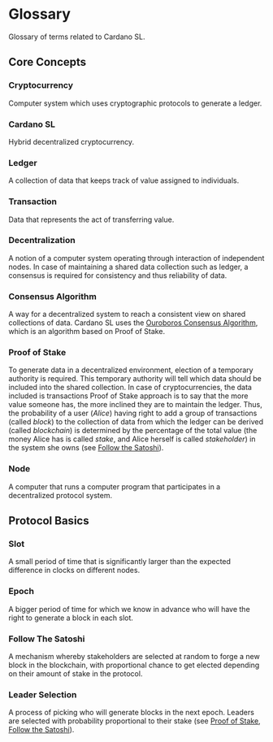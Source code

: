 # Glossary

Glossary of terms related to Cardano SL.

## Core Concepts

### Cryptocurrency

Computer system which uses cryptographic protocols to generate a ledger.

### Cardano SL

Hybrid decentralized cryptocurrency.

### Ledger

A collection of data that keeps track of value assigned to individuals.

### Transaction

Data that represents the act of transferring value.

### Decentralization

A notion of a computer system operating through interaction of independent
nodes. In case of maintaining a shared data collection such as ledger, a
consensus is required for consistency and thus reliability of data.

### Consensus Algorithm

A way for a decentralized system to reach a consistent view on shared
collections of data. Cardano SL uses the [Ouroboros Consensus
Algorithm](/cardano/proof-of-stake/), which is an algorithm based on
Proof of Stake.

### Proof of Stake

To generate data in a decentralized environment, election of a temporary
authority is required. This temporary authority will tell which data should
be included into the shared collection. In case of cryptocurrencies, the data
included is transactions Proof of Stake approach is to say that the more value
someone has, the more inclined they are to maintain the ledger. Thus, the
probability of a user (_Alice_) having right to add a group of transactions
(called _block_) to the collection of data from which the ledger can be
derived (called _blockchain_) is determined by the percentage of the total
value (the money Alice has is called _stake_, and Alice herself is
called _stakeholder_) in the system she owns (see [Follow the
Satoshi](#follow-the-satoshi)).

### Node

A computer that runs a computer program that participates in a decentralized
protocol system.

## Protocol Basics

### Slot

A small period of time that is significantly larger than the expected
difference in clocks on different nodes.

### Epoch

A bigger period of time for which we know in advance who will have the right
to generate a block in each slot.

### Follow The Satoshi

A mechanism whereby stakeholders are selected at random to forge a new block
in the blockchain, with proportional chance to get elected depending on their
amount of stake in the protocol.

### Leader Selection

A process of picking who will generate blocks in the next epoch. Leaders are
selected with probability proportional to their stake (see
[Proof of Stake](#proof-of-stake), [Follow the Satoshi](#follow-the-satoshi)).


